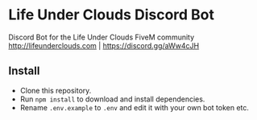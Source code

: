 # Life Under Clouds Discord Bot

Discord Bot for the Life Under Clouds FiveM community
<http://lifeunderclouds.com> | <https://discord.gg/aWw4cJH>

## Install

- Clone this repository.
- Run `npm install` to download and install dependencies.
- Rename `.env.example` to `.env` and edit it with your own bot token etc.
